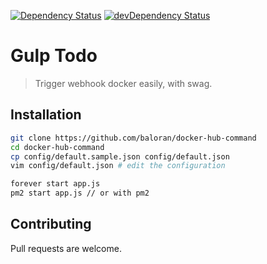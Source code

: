 [![Dependency Status](https://david-dm.org/baloran/docker-hub-command.svg?style=flat)](https://david-dm.org/baloran/docker-hub-command)
[![devDependency Status](https://david-dm.org/baloran/docker-hub-command/dev-status.svg?style=flat)](https://david-dm.org/baloran/docker-hub-command#info=devDependencies)

# Gulp Todo

> Trigger webhook docker easily, with swag.

## Installation

```bash
git clone https://github.com/baloran/docker-hub-command
cd docker-hub-command
cp config/default.sample.json config/default.json
vim config/default.json # edit the configuration

forever start app.js
pm2 start app.js // or with pm2
```

## Contributing

Pull requests are welcome.